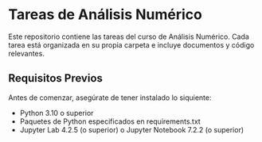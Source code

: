 # Tareas de Análisis Numérico

Este repositorio contiene las tareas del curso de Análisis Numérico. Cada tarea está organizada en su propia carpeta e incluye documentos y código relevantes.

## Requisitos Previos

Antes de comenzar, asegúrate de tener instalado lo siquiente:

- Python 3.10 o superior
- Paquetes de Python especificados en requirements.txt
- Jupyter Lab 4.2.5 (o superior) o Jupyter Notebook 7.2.2 (o superior)
